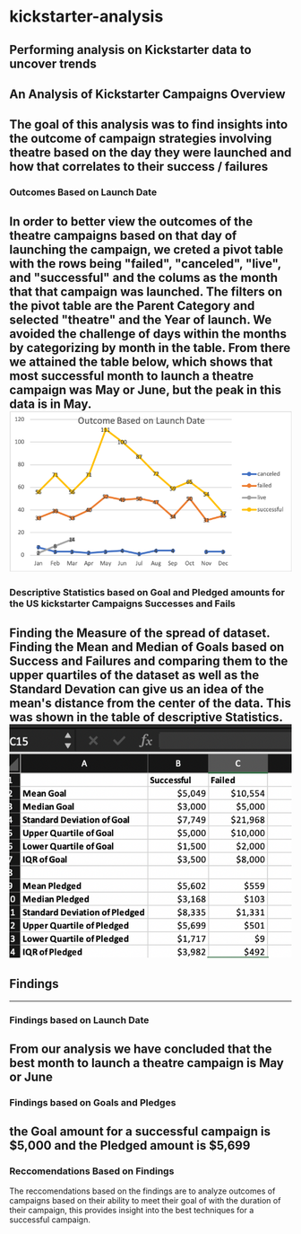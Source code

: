 # kickstarter-analysis
Performing analysis on Kickstarter data to uncover trends
----------------------------------------------------------
## An Analysis of Kickstarter Campaigns Overview
The goal of this analysis was to find insights into the outcome of campaign strategies involving theatre based on the day they were launched and how that correlates to their success / failures
--------------------------------------------------------------------------
### Outcomes Based on Launch Date
In order to better view the outcomes of the theatre campaigns based on that day of launching the campaign, we creted a pivot table with the rows being "failed", "canceled", "live", and "successful" and the colums as the month that that campaign was launched. The filters on the pivot table are the Parent Category and selected "theatre" and the Year of launch. We avoided the challenge of days within the months by categorizing by month in the table. From there we attained the table below, which shows that most successful month to launch a theatre campaign was May or June, but the peak in this data is in May.  
![Outcomes](outcomes.png)
---------------------------------------------------------------------------------------------
### Descriptive Statistics based on Goal and Pledged amounts for the US kickstarter Campaigns Successes and Fails
Finding the Measure of the spread of dataset. Finding the Mean and Median of Goals based on Success and Failures and comparing them to the upper quartiles of the dataset as well as the Standard Devation can give us an idea of the mean's distance from the center of the data. This was shown in the table of descriptive Statistics.
![DescriptiveStats](Descriptivestats.png)
-----------------------------------------------------------------------------------
## Findings
---------------
### Findings based on Launch Date
From our analysis we have concluded that the best month to launch a theatre campaign is May or June
------------
### Findings based on Goals and Pledges
the Goal amount for a successful campaign is $5,000 and the Pledged amount is $5,699
---------
### Reccomendations Based on Findings
The reccomendations based on the findings are to analyze outcomes of campaigns based on their ability to meet their goal of with the duration of their campaign, this provides insight into the best techniques for a successful campaign.




